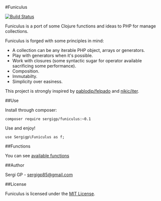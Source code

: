 #Funiculus

[![Build Status](https://travis-ci.org/sergigp/funiculus.svg?branch=master)](https://travis-ci.org/sergigp/funiculus)

Funiculus is a port of some Clojure functions and ideas to PHP for manage collections.

Funiculus is forged with some principles in mind:

* A collection can be any iterable PHP object, arrays or generators.
* Play with generators when it's possible.
* Work with closures (some syntactic sugar for operator available sacrificing some performance).
* Composition.
* Immutabilty.
* Simplicity over easiness.

This project is strongly inspired by [pablodip/felpado](https://github.com/pablodip/felpado) and [nikic/iter](https://github.com/nikic/iter).

##Use

Install through composer:

```
composer require sergigp/funiculus:~0.1
```

Use and enjoy!

```
use Sergigp\Funiculus as f;
```

##Functions

You can see [available functions](https://github.com/sergigp/funiculus/blob/master/functions.md)

##Author

Sergi GP - <sergigp85@gmail.com>

##License

Funiculus is licensed under the [MIT License](https://github.com/sergigp/funiculus/blob/master/LICENSE).
